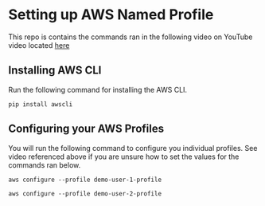 # Setting up AWS Named Profile

This repo is contains the commands ran in the following video on YouTube video located <a href="">here</a>

## Installing AWS CLI

Run the following command for installing the AWS CLI.

`
pip install awscli
`

## Configuring your AWS Profiles
You will run the following command to configure you individual profiles. See video referenced above if you are unsure how to set the values for the commands ran below.

`
aws configure --profile demo-user-1-profile
`

`
aws configure --profile demo-user-2-profile
`